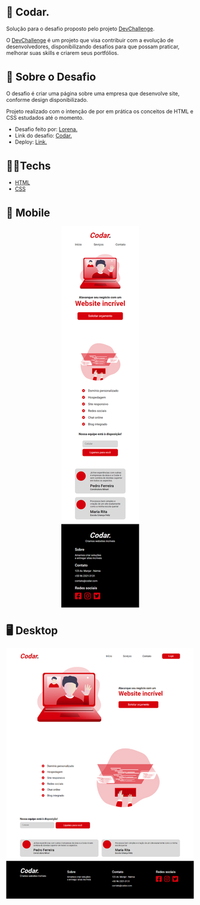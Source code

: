 # 📧 Codar.

Solução para o desafio proposto pelo projeto [DevChallenge](https://devchallenge.vercel.app/).

O [DevChallenge](https://devchallenge.vercel.app/) é um projeto que visa contribuir com a evolução de desenvolvedores, disponibilizando desafios para que possam praticar, 
melhorar suas skills e criarem seus portfólios.

# 📃 Sobre o Desafio

O desafio é criar uma página sobre uma empresa que desenvolve site, conforme design disponibilizado.

Projeto realizado com o intenção de por em prática os conceitos de HTML e CSS estudados até o momento. 

- Desafio feito por: [Lorena.](https://github.com/Lorenalgm)
- Link do desafio: [Codar.](https://devchallenge.vercel.app/challenges/5ed47992adee277fae224a0b/details)
- Deploy: [Link.](https://stirring-unicorn-2f0d71.netlify.app)

# 🧑‍💻Techs

- [HTML](https://developer.mozilla.org/pt-BR/docs/Web/HTML)
- [CSS](https://developer.mozilla.org/pt-BR/docs/Web/CSS)

# 📲 Mobile 

<div align="center">
<img src="https://github.com/scarvalhogabriel/DevChallenge/blob/main/02.%20CodarMaster/assets/mobile_version.png"/>
</div>


# 🖥️ Desktop 

<div align="center">
<img src="https://github.com/scarvalhogabriel/DevChallenge/blob/main/02.%20CodarMaster/assets/desktop_version.png"/>
</div>
